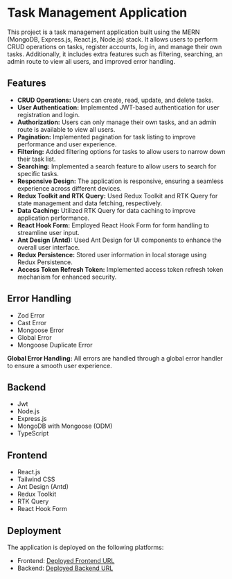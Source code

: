 # Task Management Application

This project is a task management application built using the MERN (MongoDB, Express.js, React.js, Node.js) stack. It allows users to perform CRUD operations on tasks, register accounts, log in, and manage their own tasks. Additionally, it includes extra features such as filtering, searching, an admin route to view all users, and improved error handling.

## Features

- **CRUD Operations:** Users can create, read, update, and delete tasks.
- **User Authentication:** Implemented JWT-based authentication for user registration and login.
- **Authorization:** Users can only manage their own tasks, and an admin route is available to view all users.
- **Pagination:** Implemented pagination for task listing to improve performance and user experience.
- **Filtering:** Added filtering options for tasks to allow users to narrow down their task list.
- **Searching:** Implemented a search feature to allow users to search for specific tasks.
- **Responsive Design:** The application is responsive, ensuring a seamless experience across different devices.
- **Redux Toolkit and RTK Query:** Used Redux Toolkit and RTK Query for state management and data fetching, respectively.
- **Data Caching:** Utilized RTK Query for data caching to improve application performance.
- **React Hook Form:** Employed React Hook Form for form handling to streamline user input.
- **Ant Design (Antd):** Used Ant Design for UI components to enhance the overall user interface.
- **Redux Persistence:** Stored user information in local storage using Redux Persistence.
- **Access Token Refresh Token:** Implemented access token refresh token mechanism for enhanced security.

## Error Handling

- Zod Error
- Cast Error
- Mongoose Error
- Global Error
- Mongoose Duplicate Error

**Global Error Handling:** All errors are handled through a global error handler to ensure a smooth user experience.

## Backend
- Jwt
- Node.js
- Express.js
- MongoDB with Mongoose (ODM)
- TypeScript

## Frontend

- React.js
- Tailwind CSS
- Ant Design (Antd)
- Redux Toolkit
- RTK Query
- React Hook Form

## Deployment

The application is deployed on the following platforms:

- Frontend: [Deployed Frontend URL](https://task-project-psi.vercel.app/)
- Backend: [Deployed Backend URL](https://authintication-backend.vercel.app/)
